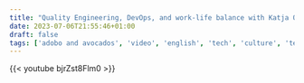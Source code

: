 ```yaml
---
title: "Quality Engineering, DevOps, and work-life balance with Katja Obring"
date: 2023-07-06T21:55:46+01:00
draft: false
tags: ['adobo and avocados', 'video', 'english', 'tech', 'culture', 'testing',  'developer advocacy', 'career', 'devops']
---
```


{{< youtube bjrZst8Flm0 >}}